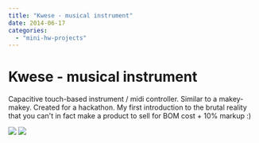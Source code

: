 ```yaml
---
title: "Kwese - musical instrument"
date: 2014-06-17
categories: 
  - "mini-hw-projects"
---
```


# Kwese - musical instrument

Capacitive touch-based instrument / midi controller. Similar to a makey-makey. Created for a hackathon. My first introduction to the brutal reality that you can't in fact make a product to sell for BOM cost + 10% markup :)

![](https://cdn.hackaday.io/images/2265981403010441268.jpg)
![](https://cdn.hackaday.io/images/9705791403010506706.jpg)